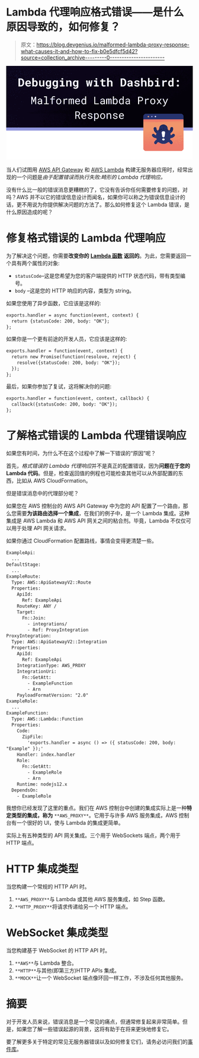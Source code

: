 # Lambda 代理响应格式错误——是什么原因导致的，如何修复？

> 原文：<https://blog.devgenius.io/malformed-lambda-proxy-response-what-causes-it-and-how-to-fix-b0e5dfcf5d42?source=collection_archive---------0----------------------->

![](img/f93cc17e46e3afd6ad12071d505bf19d.png)

当人们试图用 [AWS API Gateway](https://dashbird.io/knowledge-base/api-gateway/what-is-aws-api-gateway/) 和 [AWS Lambda](https://dashbird.io/knowledge-base/aws-lambda/introduction-to-aws-lambda/) 构建无服务器应用时，经常出现的一个问题是*由于配置错误而执行失败:畸形的 Lambda 代理响应。*

没有什么比一般的错误消息更糟糕的了，它没有告诉你任何需要修复的问题，对吗？AWS 并不以它的错误信息设计而闻名，如果你可以称之为错误信息设计的话，更不用说为你提供解决问题的方法了。那么如何修复这个 Lambda 错误，是什么原因造成的呢？

# 修复格式错误的 Lambda 代理响应

为了解决这个问题，你需要**改变你的** [**Lambda 函数**](https://dashbird.io/knowledge-base/aws-lambda/anatomy-of-a-lambda-function/) **返回的**。为此，您需要返回一个具有两个属性的对象:

*   `statusCode`–这是您希望为您的客户端提供的 HTTP 状态代码，带有类型编号。
*   `body` –这是您的 HTTP 响应的内容，类型为 string。

如果您使用了异步函数，它应该是这样的:

```
exports.handler = async function(event, context) {
  return {statusCode: 200, body: "OK"};
};
```

如果你是一个更有前途的开发人员，它应该是这样的:

```
exports.handler = function(event, context) {
  return new Promise(function(resolove, reject) {
    resolve({statusCode: 200, body: "OK"});
  });
};
```

最后，如果你参加了复试，这将解决你的问题:

```
exports.handler = function(event, context, callback) {
  callback({statusCode: 200, body: "OK"});
};
```

# 了解格式错误的 Lambda 代理错误响应

如果您有时间，为什么不在这个过程中了解一下错误的“原因”呢？

首先，*格式错误的 Lambda 代理响应*并不是真正的配置错误，因为**问题在于您的 Lambda 代码**。但是，检查返回值的例程也可能检查其他可以从外部配置的东西，比如从 AWS CloudFormation。

但是错误消息中的代理部分呢？

如果您在 AWS 控制台的 AWS API Gateway 中为您的 API 配置了一个路由，那么您需要**为该路由选择一个集成**，在我们的例子中，是一个 Lambda 集成。这种集成是 AWS Lambda 和 AWS API 网关之间的粘合剂。毕竟，Lambda 不仅仅可以用于处理 API 网关请求。

如果你通过 CloudFormation 配置路线，事情会变得更清楚一些。

```
ExampleApi:
  ...
DefaultStage:
  ...
ExampleRoute:
  Type: AWS::ApiGatewayV2::Route
  Properties:
    ApiId:
      Ref: ExampleApi
    RouteKey: ANY /
    Target:
      Fn::Join:
        - integrations/
        - Ref: ProxyIntegration
ProxyIntegration:
  Type: AWS::ApiGatewayV2::Integration
  Properties:
    ApiId:
      Ref: ExampleApi
    IntegrationType: AWS_PROXY
    IntegrationUri:
      Fn::GetAtt:
        - ExampleFunction
        - Arn
    PayloadFormatVersion: "2.0"
ExampleRole:
  ...
ExampleFunction:
  Type: AWS::Lambda::Function
  Properties:
    Code:
      ZipFile:
        'exports.handler = async () => ({ statusCode: 200, body: "Example" });'
    Handler: index.handler
    Role:
      Fn::GetAtt:
        - ExampleRole
        - Arn
    Runtime: nodejs12.x
  DependsOn:
    - ExampleRole
```

我想你已经发现了这里的重点。我们在 AWS 控制台中创建的集成实际上是一种**特定类型的集成，称为** `**AWS_PROXY**`。它用于与许多 AWS 服务集成，AWS 控制台有一个很好的 UI，使与 Lambda 的集成更简单。

实际上有五种类型的 API 网关集成。三个用于 WebSockets 端点，两个用于 HTTP 端点。

# HTTP 集成类型

当您构建一个常规的 HTTP API 时。

1.  `**AWS_PROXY**`与 Lambda 或其他 AWS 服务集成，如 Step 函数。
2.  `**HTTP_PROXY**`将请求传递给另一个 HTTP 端点。

# WebSocket 集成类型

当您构建基于 WebSocket 的 HTTP API 时。

1.  `**AWS**`与 Lambda 整合。
2.  `**HTTP**`与其他(即第三方)HTTP APIs 集成。
3.  `**MOCK**`让一个 WebSocket 端点像环回一样工作，不涉及任何其他服务。

# 摘要

对于开发人员来说，错误消息是一个常见的痛点，但通常修复起来非常简单。但是，如果您了解一些错误起源的背景，这将有助于在将来更快地修复它。

要了解更多关于特定的常见无服务器错误以及如何修复它们，请务必访问我们的[事件库](https://dashbird.io/event-library/)。